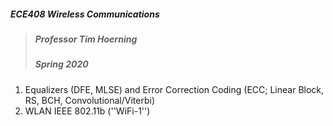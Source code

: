 ##### ECE408 Wireless Communications

> ##### Professor Tim Hoerning
> ##### Spring 2020

1. Equalizers (DFE, MLSE) and Error Correction Coding (ECC; Linear Block, RS, BCH, Convolutional/Viterbi)
2. WLAN IEEE 802.11b (''WiFi-1'')
